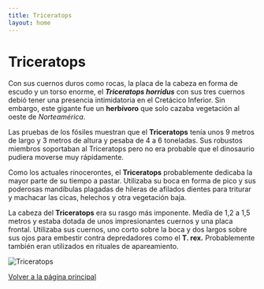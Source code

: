 ```yaml
---
title: Triceratops
layout: home
---
```

# Triceratops

Con sus cuernos duros como rocas, la placa de la cabeza en forma de escudo y un torso enorme, el **_Triceratops horridus_** con sus tres cuernos debió tener una presencia intimidatoria en el Cretácico Inferior. Sin embargo, este gigante fue un **herbívoro** que solo cazaba vegetación al oeste de *Norteamérica*.

Las pruebas de los fósiles muestran que el **Triceratops** tenía unos 9 metros de largo y  3 metros de altura y pesaba de 4 a 6 toneladas. Sus robustos miembros soportaban al Triceratops pero no era probable que el dinosaurio pudiera moverse muy rápidamente.

Como los actuales rinocerontes, el **Triceratops** probablemente dedicaba la mayor parte de su tiempo a pastar. Utilizaba su boca en forma de pico y sus poderosas mandíbulas plagadas de hileras de afilados dientes para triturar y machacar las cicas, helechos y otra vegetación baja.

La cabeza del **Triceratops** era su rasgo más imponente. Medía de 1,2 a 1,5 metros y estaba dotada de unos impresionantes cuernos y una placa frontal. Utilizaba sus cuernos, uno corto sobre la boca y dos largos sobre sus ojos para embestir contra depredadores como el **T. rex.** Probablemente también eran utilizados en rituales de apareamiento.

![Triceratops](https://static.nationalgeographic.es/files/styles/image_3200/public/2416.600x450.webp?w=1024&h=768&q=100)

[Volver a la página principal](./index.md)
